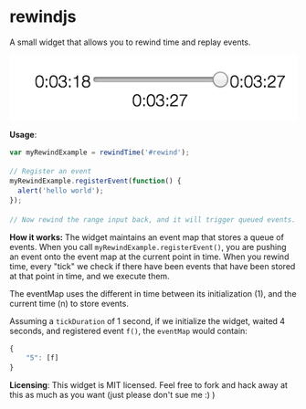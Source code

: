 # rewindjs
A small widget that allows you to rewind time and replay events.

![](./README_ASSETS/example.png)

**Usage**:

```javascript
var myRewindExample = rewindTime('#rewind');

// Register an event
myRewindExample.registerEvent(function() {
  alert('hello world');
});

// Now rewind the range input back, and it will trigger queued events.
```

**How it works:**
The widget maintains an event map that stores a queue of events. When you call `myRewindExample.registerEvent()`, you are
pushing an event onto the event map at the current point in time. When you rewind time, every "tick" we check if there
have been events that have been stored at that point in time, and we execute them.

The eventMap uses the different in time between its initialization (1), and the current time (n) to store events.

Assuming a `tickDuration` of 1 second, if we initialize the widget, waited 4 seconds, and registered event `f()`,
the `eventMap` would contain:

```javascript
{
    "5": [f]
}
```

**Licensing**:
This widget is MIT licensed. Feel free to fork and hack away at this as much as you want (just please don't sue me :) )


